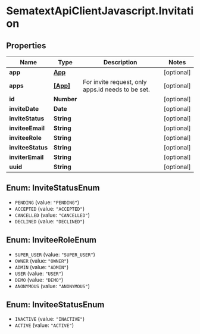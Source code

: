 # SematextApiClientJavascript.Invitation

## Properties

| Name              | Type                | Description                                       | Notes      |
| ----------------- | ------------------- | ------------------------------------------------- | ---------- |
| **app**           | [**App**](App.md)   |                                                   | [optional] |
| **apps**          | [**[App]**](App.md) | For invite request, only apps.id needs to be set. | [optional] |
| **id**            | **Number**          |                                                   | [optional] |
| **inviteDate**    | **Date**            |                                                   | [optional] |
| **inviteStatus**  | **String**          |                                                   | [optional] |
| **inviteeEmail**  | **String**          |                                                   | [optional] |
| **inviteeRole**   | **String**          |                                                   | [optional] |
| **inviteeStatus** | **String**          |                                                   | [optional] |
| **inviterEmail**  | **String**          |                                                   | [optional] |
| **uuid**          | **String**          |                                                   | [optional] |

<a name="InviteStatusEnum"></a>

## Enum: InviteStatusEnum

* `PENDING` (value: `"PENDING"`)
* `ACCEPTED` (value: `"ACCEPTED"`)
* `CANCELLED` (value: `"CANCELLED"`)
* `DECLINED` (value: `"DECLINED"`)

<a name="InviteeRoleEnum"></a>

## Enum: InviteeRoleEnum

* `SUPER_USER` (value: `"SUPER_USER"`)
* `OWNER` (value: `"OWNER"`)
* `ADMIN` (value: `"ADMIN"`)
* `USER` (value: `"USER"`)
* `DEMO` (value: `"DEMO"`)
* `ANONYMOUS` (value: `"ANONYMOUS"`)

<a name="InviteeStatusEnum"></a>

## Enum: InviteeStatusEnum

* `INACTIVE` (value: `"INACTIVE"`)
* `ACTIVE` (value: `"ACTIVE"`)
